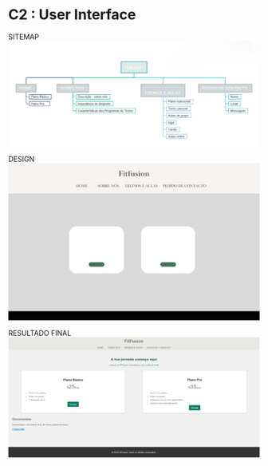 # C2 : User Interface

SITEMAP
![SITEMAP](/img/sitemap.png)

DESIGN
![Design Interface](/img/design1.png)

RESULTADO FINAL
![Site](/img/site.png)
